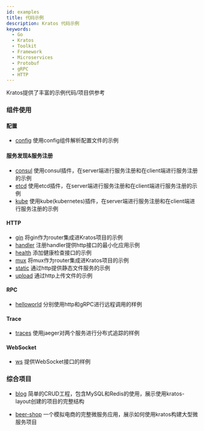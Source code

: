 ```yaml
---
id: examples
title: 代码示例
description: Kratos 代码示例
keywords:
  - Go 
  - Kratos
  - Toolkit
  - Framework
  - Microservices
  - Protobuf
  - gRPC
  - HTTP
---
```

Kratos提供了丰富的示例代码/项目供参考

### 组件使用
#### 配置
* [config](https://github.com/go-kratos/kratos/tree/main/examples/config) 使用config组件解析配置文件的示例

#### 服务发现&服务注册
* [consul](https://github.com/go-kratos/kratos/tree/main/examples/registry/consul) 使用consul插件，在server端进行服务注册和在client端进行服务注册的示例
* [etcd](https://github.com/go-kratos/kratos/tree/main/examples/registry/etcd) 使用etcd插件，在server端进行服务注册和在client端进行服务注册的示例
* [kube](https://github.com/go-kratos/kratos/tree/main/examples/registry/nacos) 使用kube(kubernetes)插件，在server端进行服务注册和在client端进行服务注册的示例

#### HTTP
* [gin](https://github.com/go-kratos/kratos/tree/main/examples/http/gin) 将gin作为router集成进Kratos项目的示例
* [handler](https://github.com/go-kratos/kratos/tree/main/examples/http/handler) 注册handler提供http接口的最小化应用示例
* [health](https://github.com/go-kratos/kratos/blob/main/examples/http/health/main.go) 添加健康检查接口的示例
* [mux](https://github.com/go-kratos/kratos/tree/main/examples/http/mux) 将mux作为router集成进Kratos项目的示例
* [static](https://github.com/go-kratos/kratos/tree/main/examples/http/static) 通过http提供静态文件服务的示例
* [upload](https://github.com/go-kratos/kratos/tree/main/examples/http/upload) 通过http上传文件的示例

#### RPC
* [helloworld](https://github.com/go-kratos/kratos/tree/main/examples/helloworld) 分别使用http和gRPC进行远程调用的样例

#### Trace
* [traces](https://github.com/go-kratos/kratos/tree/main/examples/traces) 使用jaeger对两个服务进行分布式追踪的样例

#### WebSocket
* [ws](https://github.com/go-kratos/kratos/tree/main/examples/ws) 提供WebSocket接口的样例

### 综合项目
* [blog](https://github.com/go-kratos/kratos/tree/main/examples/blog) 简单的CRUD工程，包含MySQL和Redis的使用，展示使用kratos-layout创建的项目的完整结构

* [beer-shop](https://github.com/go-kratos/beer-shop) 一个模拟电商的完整微服务应用，展示如何使用kratos构建大型微服务项目
